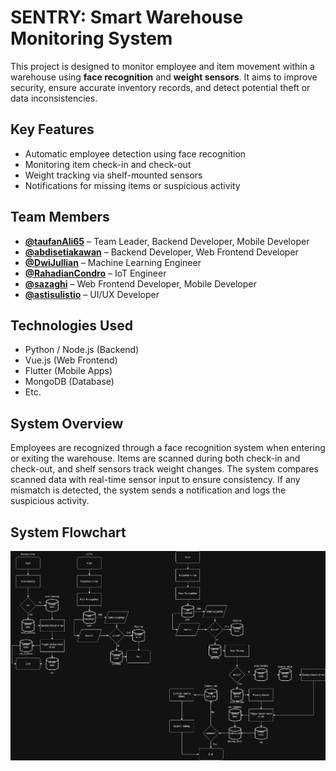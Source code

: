 # SENTRY: Smart Warehouse Monitoring System

This project is designed to monitor employee and item movement within a warehouse using **face recognition** and **weight sensors**. It aims to improve security, ensure accurate inventory records, and detect potential theft or data inconsistencies.

## Key Features
- Automatic employee detection using face recognition
- Monitoring item check-in and check-out
- Weight tracking via shelf-mounted sensors
- Notifications for missing items or suspicious activity

## Team Members
- **[@taufanAli65](https://github.com/taufanAli65)** – Team Leader, Backend Developer, Mobile Developer  
- **[@abdisetiakawan](https://github.com/abdisetiakawan)** – Backend Developer, Web Frontend Developer  
- **[@DwiJullian](https://github.com/DwiJullian)** – Machine Learning Engineer  
- **[@RahadianCondro](https://github.com/RahadianCondro)** – IoT Engineer  
- **[@sazaghi](https://github.com/sazaghi)** – Web Frontend Developer, Mobile Developer  
- **[@astisulistio](https://github.com/astisulistio)** – UI/UX Developer

## Technologies Used
- Python / Node.js (Backend)
- Vue.js (Web Frontend)
- Flutter (Mobile Apps)
- MongoDB (Database)
- Etc.

## System Overview
Employees are recognized through a face recognition system when entering or exiting the warehouse. Items are scanned during both check-in and check-out, and shelf sensors track weight changes. The system compares scanned data with real-time sensor input to ensure consistency. If any mismatch is detected, the system sends a notification and logs the suspicious activity.

## System Flowchart

![System Flowchart](docs/flowchart.jpg)
